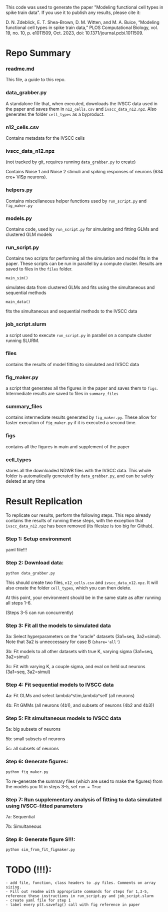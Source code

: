 This code was used to generate the paper "Modeling functional cell types in spike train data". If you use it to publish any results, please cite it:

D. N. Zdeblick, E. T. Shea-Brown, D. M. Witten, and M. A. Buice, “Modeling functional cell types in spike train data,” PLOS Computational Biology, vol. 19, no. 10, p. e1011509, Oct. 2023, doi: 10.1371/journal.pcbi.1011509.



# Repo Summary


### readme.md

This file, a guide to this repo.

### data_grabber.py

A standalone file that, when executed, downloads the IVSCC data used in the paper and saves them in `n12_cells.csv` and `ivscc_data_n12.npz`. Also generates the folder `cell_types` as a byproduct.

### n12_cells.csv

Contains metadata for the IVSCC cells
	
### ivscc_data_n12.npz 
(not tracked by git, requires running `data_grabber.py` to create)

Contains Noise 1 and Noise 2 stimuli and spiking responses of neurons (634 cre+ VISp neurons).


### helpers.py

Contains miscellaneous helper functions used by `run_script.py` and `fig_maker.py`
	
### models.py

Contains code, used by `run_script.py` for simulating and fitting GLMs and clustered GLM models
	
### run_script.py

Contains two scripts for performing all the simulation and model fits in the paper. These scripts can be run in parallel by a compute cluster. Results are saved to files in the `files` folder.

	main_sim()
simulates data from clustered GLMs and fits using the simultaneous and sequential methods

	main_data()
fits the simultaneous and sequential methods to the IVSCC data
		
### job_script.slurm

a script used to execute `run_script.py` in parallel on a compute cluster running SLURM.
	
### files

contains the results of model fitting to simulated and IVSCC data

### fig_maker.py

a script that generates all the figures in the paper and saves them to `figs`. Intermediate results are saved to files in `summary_files`

### summary_files

contains intermediate results generated by `fig_maker.py`. These allow for faster execution of `fig_maker.py` if it is executed a second time.

### figs

contains all the figures in main and supplement of the paper

### cell_types

stores all the downloaded NDWB files with the IVSCC data. This whole folder is automatically generated by `data_grabber.py`, and can be safely deleted at any time



# Result Replication


To replicate our results, perform the following steps. This repo already contains the results of running these steps, with the exception that `ivscc_data_n12.npz` has been removed (its filesize is too big for Github).


### Step 1: Setup environment

yaml file!!!


### Step 2: Download data:

	python data_grabber.py

This should create two files, `n12_cells.csv` and `ivscc_data_n12.npz`. It will also create the folder `cell_types`, which you can then delete.


At this point, your environment should be in the same state as after running all steps 1-6.


(Steps 3-5 can run concurrently)
### Step 3: Fit all the models to simulated data

3a: Select hyperparameters on the "oracle" datasets (3a1=seq, 3a2=simul). Note that 3a2 is unneccessary for case B (`share='all'`)

3b: Fit models to all other datasets with true K, varying sigma (3a1=seq, 3a2=simul)

3c: Fit with varying K, a couple sigma, and eval on held out neurons (3a1=seq, 3a2=simul)


### Step 4: Fit sequential models to IVSCC data

4a: Fit GLMs and select lambda^stim,lambda^self (all neurons)

4b: Fit GMMs (all neurons (4b1), and subsets of neurons (4b2 and 4b3))


### Step 5: Fit simultaneous models to IVSCC data

5a: big subsets of neurons

5b: small subsets of neurons

5c: all subsets of neurons


### Step 6: Generate figures:

	python fig_maker.py

To re-generate the summary files (which are used to make the figures) from the models you fit in steps 3-5, set `run = True`

### Step 7: Run supplementary analysis of fitting to data simulated using IVSCC-fitted parameters

7a: Sequential

7b: Simultaneous

### Step 8: Generate figure S!!!:

	python sim_from_fit_figmaker.py

# TODO (!!!): 

	- add file, function, class headers to .py files. Comments on array sizing.
	- Fill out readme with appropriate commands for steps for 1,3-5, reference these instructions in run_script.py and job_script.slurm
	- create yaml file for step 1
	- label every plt.savefig() call with fig reference in paper



